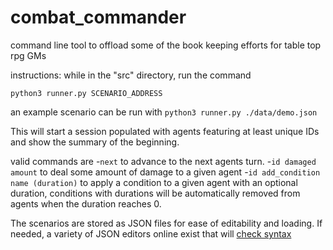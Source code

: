 # combat_commander
command line tool to offload some of the book keeping efforts for table top rpg GMs

instructions:
while in the "src" directory, run the command

`python3 runner.py SCENARIO_ADDRESS`

an example scenario can be run with `python3 runner.py ./data/demo.json`

This will start a session populated with agents featuring at least unique IDs and show the summary of the beginning.

valid commands are 
-`next` to advance to the next agents turn.
-`id damaged amount` to deal some amount of damage to a given agent
-`id add_condition name (duration)` to apply a condition to a given agent with an optional duration, conditions with durations will be automatically removed from agents when the duration reaches 0.
<!-- -`order list_of_ids` the list of ids should be space separated to be given unique turns, or comma separated to give shared turns. Unspecified ids will be placed last. -->

The scenarios are stored as JSON files for ease of editability and loading. If needed, a variety of JSON editors online exist that will [check syntax](http://json.parser.online.fr/)

